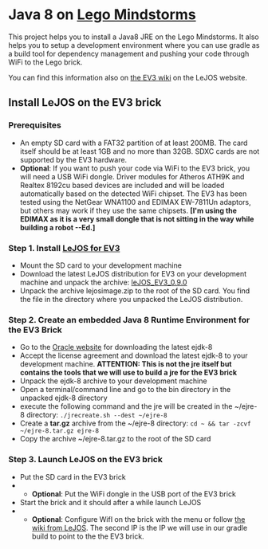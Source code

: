 # Java 8 on [Lego Mindstorms](http://www.lego.com/en-us/mindstorms)

This project helps you to install a Java8 JRE on the Lego Mindstorms. It also helps you to setup a development environment where you can use gradle as a build tool for dependency management and pushing your code through WiFi to the Lego brick.

You can find this information also on [the EV3 wiki](https://sourceforge.net/p/lejos/wiki/Installing%20leJOS/) on the LeJOS website.

## Install LeJOS on the EV3 brick

### Prerequisites

* An empty SD card with a FAT32 partition of at least 200MB. The card itself should be at least 1GB and no more than 32GB. SDXC cards are not supported by the EV3 hardware.
* __Optional__: If you want to push your code via WiFi to the EV3 brick, you will need a USB WiFi dongle. Driver modules for Atheros ATH9K and Realtex 8192cu based devices are included and will be loaded automatically based on the detected WiFi chipset. The EV3 has been tested using the NetGear WNA1100 and EDIMAX EW-7811Un adaptors, but others may work if they use the same chipsets. __[I'm using the EDIMAX as it is a very small dongle that is not sitting in the way while building a robot --Ed.]__

### Step 1. Install [LeJOS for EV3](http://www.lejos.org/ev3.php)

* Mount the SD card to your development machine
* Download the latest LeJOS distribution for EV3 on your development machine and unpack the archive: [leJOS_EV3_0.9.0](https://sourceforge.net/projects/lejos/files/lejos-EV3/0.9.0-beta/leJOS_EV3_0.9.0-beta.tar.gz/download)
* Unpack the archive lejosimage.zip to the root of the SD card. You find the file in the directory where you unpacked the LeJOS distribution.

### Step 2. Create an embedded Java 8 Runtime Environment for the EV3 Brick

* Go to the [Oracle website](http://www.oracle.com/technetwork/java/embedded/downloads/javase/javaseemeddedev3-1982511.html) for downloading the latest ejdk-8
* Accept the license agreement and download the latest ejdk-8 to your development machine. __ATTENTION: This is not the jre itself but contains the tools that we will use to build a jre for the EV3 brick__
* Unpack the ejdk-8 archive to your development machine
* Open a terminal/command line and go to the bin directory in the unpacked ejdk-8 directory
* execute the following command and the jre will be created in the ~/ejre-8 directory: ```./jrecreate.sh --dest ~/ejre-8```
* Create a __tar.gz__ archive from the ~/ejre-8 directory: ```cd ~ && tar -zcvf ~/ejre-8.tar.gz ejre-8```
* Copy the archive ~/ejre-8.tar.gz to the root of the SD card

### Step 3. Launch LeJOS on the EV3 brick

* Put the SD card in the EV3 brick
* * __Optional__: Put the WiFi dongle in the USB port of the EV3 brick
* Start the brick and it should after a while launch LeJOS
* * __Optional__: Configure WifI on the brick with the menu or follow [the wiki from LeJOS](https://sourceforge.net/p/lejos/wiki/Configuring%20Wifi/). The second IP is the IP we will use in our gradle build to point to the the EV3 brick.



